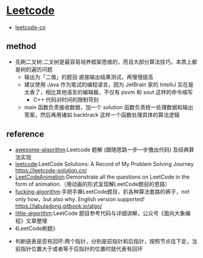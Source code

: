 # [Leetcode](https://leetcode.com/) 

* [leetcode-cn](https://leetcode-cn.com/)

## method

- 先刷二叉树:二叉树是最容易培养框架思维的，而且大部分算法技巧，本质上都是树的遍历问题
  - 输出为「二值」的题目:直接输出结果测试，再慢慢提高
  - 建议使用 Java 作为笔试的编程语言。因为 JetBrain 家的 IntelliJ 实在是太香了，相比其他语言的编辑器，不仅有 psvm 和 sout 这样的命令缩写
    + C++ 代码对时间的限制苛刻
  - main 函数负责接收数据，加一个 solution 函数负责统一处理数据和输出答案，然后再用诸如 backtrack 这样一个函数处理具体的算法逻辑

## reference

- [awesome-algorithm](https://github.com/apachecn/awesome-algorithm):Leetcode 题解 (跟随思路一步一步撸出代码) 及经典算法实现
- [leetcode](https://github.com/azl397985856/leetcode):LeetCode Solutions: A Record of My Problem Solving Journey <https://leetcode-solution.cn/>
- [LeetCodeAnimation](https://github.com/MisterBooo/LeetCodeAnimation):Demonstrate all the questions on LeetCode in the form of animation.（用动画的形式呈现解LeetCode题目的思路）
- [fucking-algorithm](https://github.com/labuladong/fucking-algorithm):手把手撕LeetCode题目，扒各种算法套路的裤子，not only how，but also why. English version supported! <https://labuladong.gitbook.io/algo/>
- [little-algorithm](https://github.com/nettee/little-algorithm):LeetCode 题目参考代码与详细讲解，公众号《面向大象编程》文章整理
- 《LeetCode刷题》

* 判断链表是否有回环:两个指针，分别是前指针和后指针，按照节点往下走，当前指针位置大于或者等于后指针的位置时就代表有回环
